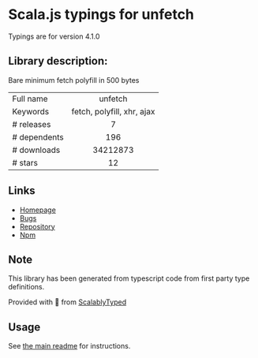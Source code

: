 
# Scala.js typings for unfetch

Typings are for version 4.1.0

## Library description:
Bare minimum fetch polyfill in 500 bytes

|                    |                 |
| ------------------ | :-------------: |
| Full name          | unfetch |
| Keywords           | fetch, polyfill, xhr, ajax |
| # releases         | 7 |
| # dependents       | 196 |
| # downloads        | 34212873 |
| # stars            | 12 |

## Links
- [Homepage](https://github.com/developit/unfetch)
- [Bugs](https://github.com/developit/unfetch/issues)
- [Repository](https://github.com/developit/unfetch)
- [Npm](https://www.npmjs.com/package/unfetch)
    


## Note
This library has been generated from typescript code from first party type definitions.

Provided with :purple_heart: from [ScalablyTyped](https://github.com/oyvindberg/ScalablyTyped)

## Usage
See [the main readme](../../readme.md) for instructions.


